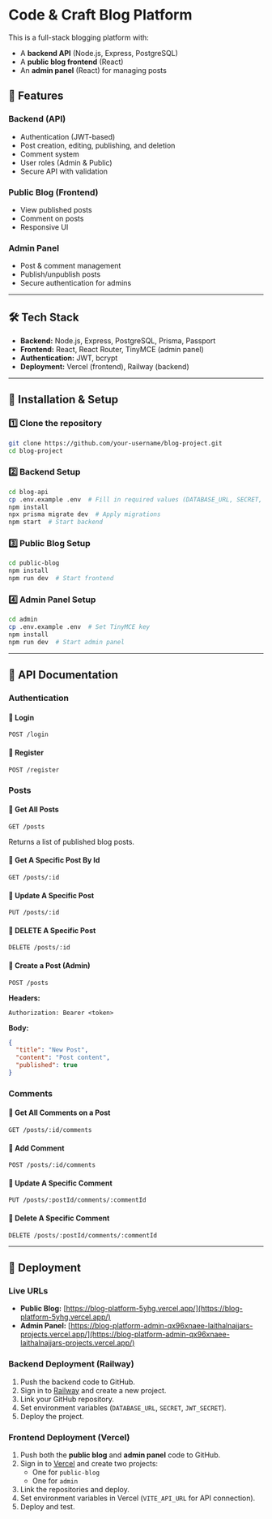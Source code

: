 # Code & Craft Blog Platform

This is a full-stack blogging platform with:

- A **backend API** (Node.js, Express, PostgreSQL)
- A **public blog frontend** (React)
- An **admin panel** (React) for managing posts

## 🚀 Features

### Backend (API)

- Authentication (JWT-based)
- Post creation, editing, publishing, and deletion
- Comment system
- User roles (Admin & Public)
- Secure API with validation

### Public Blog (Frontend)

- View published posts
- Comment on posts
- Responsive UI

### Admin Panel

- Post & comment management
- Publish/unpublish posts
- Secure authentication for admins

---

## 🛠️ Tech Stack

- **Backend:** Node.js, Express, PostgreSQL, Prisma, Passport
- **Frontend:** React, React Router, TinyMCE (admin panel)
- **Authentication:** JWT, bcrypt
- **Deployment:** Vercel (frontend), Railway (backend)

---

## 🔧 Installation & Setup

### 1️⃣ Clone the repository

```sh
git clone https://github.com/your-username/blog-project.git
cd blog-project
```

### 2️⃣ Backend Setup

```sh
cd blog-api
cp .env.example .env  # Fill in required values (DATABASE_URL, SECRET, JWT_SECRET)
npm install
npx prisma migrate dev  # Apply migrations
npm start  # Start backend
```

### 3️⃣ Public Blog Setup

```sh
cd public-blog
npm install
npm run dev  # Start frontend
```

### 4️⃣ Admin Panel Setup

```sh
cd admin
cp .env.example .env  # Set TinyMCE key
npm install
npm run dev  # Start admin panel
```

---

## 📌 API Documentation

### **Authentication**

#### 🔹 Login

```http
POST /login
```

#### 🔹 Register

```http
POST /register
```

### **Posts**

#### 🔹 Get All Posts

```http
GET /posts
```

Returns a list of published blog posts.

#### 🔹 Get A Specific Post By Id

```http
GET /posts/:id
```

#### 🔹 Update A Specific Post

```http
PUT /posts/:id
```

#### 🔹 DELETE A Specific Post

```http
DELETE /posts/:id
```

#### 🔹 Create a Post (Admin)

```http
POST /posts
```

**Headers:**

```
Authorization: Bearer <token>
```

**Body:**

```json
{
  "title": "New Post",
  "content": "Post content",
  "published": true
}
```

### **Comments**

#### 🔹 Get All Comments on a Post

```http
GET /posts/:id/comments
```

#### 🔹 Add Comment

```http
POST /posts/:id/comments
```

#### 🔹 Update A Specific Comment

```http
PUT /posts/:postId/comments/:commentId
```

#### 🔹 Delete A Specific Comment

```http
DELETE /posts/:postId/comments/:commentId
```

---

## 🚀 Deployment

### **Live URLs**

- **Public Blog:** [https://blog-platform-5yhg.vercel.app/](https://blog-platform-5yhg.vercel.app/)
- **Admin Panel:** [https://blog-platform-admin-qx96xnaee-laithalnajjars-projects.vercel.app/](https://blog-platform-admin-qx96xnaee-laithalnajjars-projects.vercel.app/)

### **Backend Deployment (Railway)**

1. Push the backend code to GitHub.
2. Sign in to [Railway](https://railway.app/) and create a new project.
3. Link your GitHub repository.
4. Set environment variables (`DATABASE_URL`, `SECRET`, `JWT_SECRET`).
5. Deploy the project.

### **Frontend Deployment (Vercel)**

1. Push both the **public blog** and **admin panel** code to GitHub.
2. Sign in to [Vercel](https://vercel.com/) and create two projects:
   - One for `public-blog`
   - One for `admin`
3. Link the repositories and deploy.
4. Set environment variables in Vercel (`VITE_API_URL` for API connection).
5. Deploy and test.
